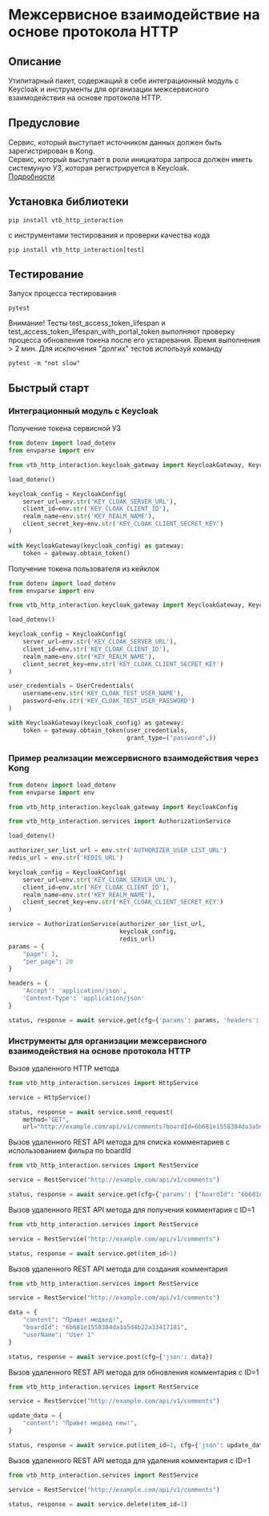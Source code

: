 # Межсервисное взаимодействие на основе протокола HTTP

## Описание

Утилитарный пакет, содержащий в себе интеграционный модуль с Keycloak и инструменты для организации межсервисного
взаимодействия на основе протокола HTTP.

## Предусловие
Сервис, который выступает источником данных должен быть зарегистрирован в Kong.  
Сервис, который выступает в роли инициатора запроса должен иметь системуную УЗ, которая регистрируется в Keycloak.  
[Подробности](http://wiki.corp.dev.vtb/pages/viewpage.action?pageId=204909264)

## Установка библиотеки

```
pip install vtb_http_interaction
```

с инструментами тестирования и проверки качества кода

```
pip install vtb_http_interaction[test]
```

## Тестирование

Запуск процесса тестирования
```
pytest
```
Внимание! Тесты test_access_token_lifespan и test_access_token_lifespan_with_portal_token выполняют проверку процесса 
обновления токена после его устаревания. Время выполнения > 2 мин. Для исключения "долгих" тестов используй команду

```
pytest -m "not slow"
```

## Быстрый старт

### Интеграционный модуль с Keycloak

Получение токена сервисной УЗ

```python
from dotenv import load_dotenv
from envparse import env

from vtb_http_interaction.keycloak_gateway import KeycloakGateway, KeycloakConfig

load_dotenv()

keycloak_config = KeycloakConfig(
    server_url=env.str('KEY_CLOAK_SERVER_URL'),
    client_id=env.str('KEY_CLOAK_CLIENT_ID'),
    realm_name=env.str('KEY_REALM_NAME'),
    client_secret_key=env.str('KEY_CLOAK_CLIENT_SECRET_KEY')
)

with KeycloakGateway(keycloak_config) as gateway:
    token = gateway.obtain_token()
```

Получение токена пользователя из кейклок

```python
from dotenv import load_dotenv
from envparse import env

from vtb_http_interaction.keycloak_gateway import KeycloakGateway, KeycloakConfig, UserCredentials

load_dotenv()

keycloak_config = KeycloakConfig(
    server_url=env.str('KEY_CLOAK_SERVER_URL'),
    client_id=env.str('KEY_CLOAK_CLIENT_ID'),
    realm_name=env.str('KEY_REALM_NAME'),
    client_secret_key=env.str('KEY_CLOAK_CLIENT_SECRET_KEY')
)

user_credentials = UserCredentials(
    username=env.str('KEY_CLOAK_TEST_USER_NAME'),
    password=env.str('KEY_CLOAK_TEST_USER_PASSWORD')
)

with KeycloakGateway(keycloak_config) as gateway:
    token = gateway.obtain_token(user_credentials,
                                 grant_type=("password",))
```

### Пример реализации межсервисного взаимодействия через Kong

```python
from dotenv import load_dotenv
from envparse import env

from vtb_http_interaction.keycloak_gateway import KeycloakConfig

from vtb_http_interaction.services import AuthorizationService

load_dotenv()

authorizer_ser_list_url = env.str('AUTHORIZER_USER_LIST_URL')
redis_url = env.str('REDIS_URL')

keycloak_config = KeycloakConfig(
    server_url=env.str('KEY_CLOAK_SERVER_URL'),
    client_id=env.str('KEY_CLOAK_CLIENT_ID'),
    realm_name=env.str('KEY_REALM_NAME'),
    client_secret_key=env.str('KEY_CLOAK_CLIENT_SECRET_KEY')
)

service = AuthorizationService(authorizer_ser_list_url,
                               keycloak_config,
                               redis_url)
params = {
    "page": 1,
    "per_page": 20
}

headers = {
    'Accept': 'application/json',
    'Content-Type': 'application/json'
}

status, response = await service.get(cfg={'params': params, 'headers': headers})

```

### Инструменты для организации межсервисного взаимодействия на основе протокола HTTP

Вызов удаленного HTTP метода

```python
from vtb_http_interaction.services import HttpService

service = HttpService()

status, response = await service.send_request(
    method="GET",
    url="http://example.com/api/v1/comments?boardId=6b681e1558384da3a5d4b22a33417181")
```

Вызов удаленного REST API метода для списка комментариев с использованием фильра по boardId

```python
from vtb_http_interaction.services import RestService

service = RestService("http://example.com/api/v1/comments")

status, response = await service.get(cfg={'params': {"boardId": "6b681e1558384da3a5d4b22a33417181"}})
```

Вызов удаленного REST API метода для получения комментария с ID=1

```python
from vtb_http_interaction.services import RestService

service = RestService("http://example.com/api/v1/comments")

status, response = await service.get(item_id=1)
```

Вызов удаленного REST API метода для создания комментария

```python
from vtb_http_interaction.services import RestService

service = RestService("http://example.com/api/v1/comments")

data = {
    "content": "Привет медвед!",
    "boardId": "6b681e1558384da3a5d4b22a33417181",
    "userName": "User 1"
}

status, response = await service.post(cfg={'json': data})
```

Вызов удаленного REST API метода для обновления комментария с ID=1

```python
from vtb_http_interaction.services import RestService

service = RestService("http://example.com/api/v1/comments")

update_data = {
    "content": "Привет медвед new!",
}

status, response = await service.put(item_id=1, cfg={'json': update_data})
```

Вызов удаленного REST API метода для удаления комментария с ID=1

```python
from vtb_http_interaction.services import RestService

service = RestService("http://example.com/api/v1/comments")

status, response = await service.delete(item_id=1)
```